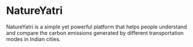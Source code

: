 # NatureYatri
NatureYatri is a simple yet powerful platform that helps people understand and compare the carbon emissions generated by different transportation modes in Indian cities.
